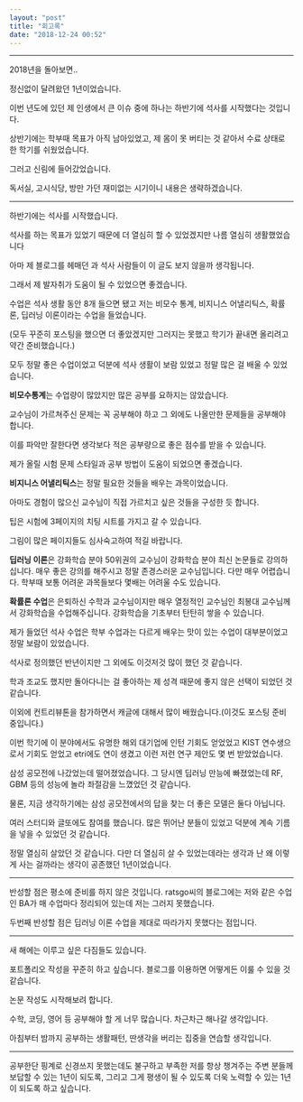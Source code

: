```yaml
---
layout: "post"
title: "회고록"
date: "2018-12-24 00:52"
---
```


---

2018년을 돌아보면..

정신없이 달려왔던 1년이었습니다.

이번 년도에 있던 제 인생에서 큰 이슈 중에 하나는 하반기에 석사를 시작했다는 것입니다.

상반기에는 학부때 목표가 아직 남아있었고, 제 몸이 못 버티는 것 같아서 수료 상태로 한 학기를 쉬웠었습니다.

그러고 신림에 들어갔었습니다.

독서실, 고시식당, 방만 가던 재미없는 시기이니 내용은 생략하겠습니다.

---

하반기에는 석사를 시작했습니다.

석사를 하는 목표가 있었기 때문에 더 열심히 할 수 있었겠지만 나름 열심히 생활했었습니다

아마 제 블로그를 헤매던 과 석사 사람들이 이 글도 보지 않을까 생각됩니다.

그래서 제 발자취가 도움이 될 수 있었으면 좋겠습니다.

수업은 석사 생활 동안 8개 들으면 됐고 저는 비모수 통계, 비지니스 어낼리틱스, 확률론, 딥러닝 이론이라는 수업을 들었습니다.

(모두 꾸준히 포스팅을 했으면 더 좋았겠지만 그러지는 못했고 학기가 끝내면 올리려고 약간 준비했습니다.)

모두 정말 좋은 수업이었고 덕분에 석사 생활이 보람 있었고 정말 많은 걸 배울 수 있었습니다.

**비모수통계**는 수업량이 많았지만 많은 공부를 요하지는 않았습니다.

교수님이 가르쳐주신 문제는 꼭 공부해야 하고 그 외에도 나올만한 문제들을 공부해야 합니다.

이를 파악만 잘한다면 생각보다 적은 공부량으로 좋은 점수를 받을 수 있습니다.

제가 올릴 시험 문제 스타일과 공부 방법이 도움이 되었으면 좋겠습니다.

**비지니스 어낼리틱스**는 정말 필요한 것들을 배우는 과목이었습니다.

아마도 경험이 많으신 교수님이 직접 가르치고 싶은 것들을 구성한 듯 합니다.

팁은 시험에 3페이지의 치팅 시트를 가지고 갈 수 있습니다.

그림이 많은 페이지들도 심사숙고하여 적길 바랍니다.

**딥러닝 이론**은 강화학습 분야 50위권의 교수님이 강화학습 분야 최신 논문들로 강의하십니다. 매우 좋은 강의를 해주시고 정말 존경스러운 교수님입니다. 다만 매우 어렵습니다. 학부때 보통 어려운 과목들보다 몇배는 어려울 수도 있습니다.

**확률론 수업**은 은퇴하신 수학과 교수님이지만 매우 열정적인 교수님인 최봉대 교수님께서 강화학습을 수업해주십니다. 강화학습을 기초부터 탄탄히 쌓을 수 있습니다.

제가 들었던 석사 수업은 학부 수업과는 다르게 배우는 맛이 있는 수업이 대부분이었고 정말 보람이 있었습니다.

석사로 정의했던 반년이지만 그 외에도 이것저것 많이 했던 것 같습니다.

학과 조교도 했지만 돌아다니는 걸 좋아하는 제 성격 때문에 좋지 않은 선택이 되었던 것 같습니다.

이외에 컨트리뷰톤을 참가하면서 캐글에 대해서 많이 배웠습니다.(이것도 포스팅 준비 중입니다.)

이번 학기에 이 분야에서도 유명한 해외 대기업에 인턴 기회도 얻었었고 KIST 연수생으로서 기회도 얻었고 etri에도 연이 생겼고 이런 저런 연구 제안도 몇 번 받았었습니다.

삼성 공모전에 나갔었는데 떨어졌었습니다. 그 당시엔 딥러닝 만능에 빠졌었는데 RF, GBM 등의 성능에 놀라 좌절감을 느꼈었던 것 같습니다.

물론, 지금 생각하기에는 삼성 공모전에서의 답을 찾는 더 좋은 모델은 둘다 아닙니다.

여러 스터디와 글또에도 참여를 했습니다. 많은 뛰어난 분들이 있었고 덕분에 계속 기름을 넣을 수 있었던 것 같습니다.

정말 열심히 살았던 것 같습니다. 다만 더 열심히 살 수 있었는데라는 생각과 난 왜 이렇게 사는 걸까라는 생각이 공존했던 1년이었습니다.

---
반성할 점은 평소에 준비를 하지 않은 것입니다. ratsgo씨의 블로그에는 저와 같은 수업인 BA가 매 수업마다 정리되어 있는데 저는 그러지 못했습니다.

두번째 반성할 점은 딥러닝 이론 수업을 제대로 따라가지 못했다는 점입니다.

___
새 해에는 이루고 싶은 다짐들도 있습니다.

포트폴리오 작성을 꾸준히 하고 싶습니다. 블로그를 이용하면 어떻게든 이룰 수 있을 것 같습니다.

논문 작성도 시작해보려 합니다.

수학, 코딩, 영어 등 공부해야 할 게 너무 많습니다. 차근차근 해나갈 생각입니다.

아침부터 밤까지 공부하는 생활패턴, 딴생각을 버리는 집중을 연습할 생각입니다.

___

공부한단 핑계로 신경쓰지 못했는데도 불구하고 부족한 저를 항상 챙겨주는 주변 분들께 보답할 수 있는 1년이 되도록, 그리고 그게 평생이 될 수 있도록 더욱 노력할 수 있는 1년이 되도록 하고 싶습니다.
